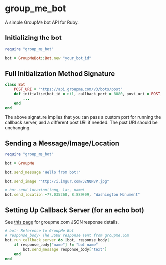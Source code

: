 # group_me_bot
A simple GroupMe bot API for Ruby.

Initializing the bot
-----------
```ruby
require "group_me_bot"

bot = GroupMeBot::Bot.new "your_bot_id"
```

Full Initialization Method Signature
---------------------

```ruby
class Bot
	POST_URI = "https://api.groupme.com/v3/bots/post"
	def initialize(bot_id = nil, callback_port = 8080, post_uri = POST_URI)
		...
	end
end
```


The above signature implies that you can pass a custom port for running the callback server, and a different post URI if needed. The post URI should be unchanging.

Sending a Message/Image/Location
-----------------

```ruby
require "group_me_bot"

bot = GroupMe

bot.send_message "Hello from bot!"

bot.send_image "http://i.imgur.com/O2NQNvP.jpg"

# bot.send_location(long, lat, name)
bot.send_location -77.035268, 8.889709, "Washington Monument"
```
Setting Up Callback Server (for an echo bot)
------------
See [this page](https://dev.groupme.com/tutorials/bots) for groupme.com JSON response details.

```ruby
# bot- Reference to GroupMe Bot
# response_body- The JSON response sent from groupme.com
bot.run_callback_server do |bot, response_body|
	if response_body["name"] != "bot name"
		bot.send_message response_body["text"]
	end
end
```
